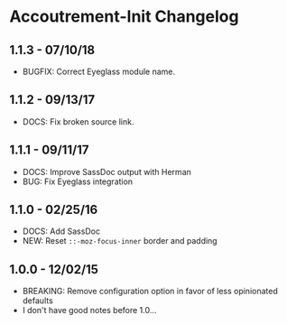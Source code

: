 Accoutrement-Init Changelog
===========================

1.1.3 - 07/10/18
----------------
- BUGFIX: Correct Eyeglass module name.


1.1.2 - 09/13/17
----------------
- DOCS: Fix broken source link.


1.1.1 - 09/11/17
----------------
- DOCS: Improve SassDoc output with Herman
- BUG: Fix Eyeglass integration


1.1.0 - 02/25/16
----------------
- DOCS: Add SassDoc
- NEW: Reset `::-moz-focus-inner` border and padding


1.0.0 - 12/02/15
----------------
- BREAKING: Remove configuration option in favor of less opinionated defaults
- I don't have good notes before 1.0…
